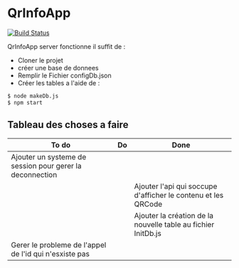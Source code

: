 # QrInfoApp
[![Build Status](https://travis-ci.org/joemccann/dillinger.svg?branch=master)](https://travis-ci.org/joemccann/dillinger)

QrInfoApp server fonctionne il suffit de :

  - Cloner le projet
  - créer une base de donnees
  - Remplir le Fichier configDb.json
  - Créer les tables a l'aide de :

```sh
$ node makeDb.js
$ npm start
```


## Tableau des choses a faire

|To do                                                          |Do                         |Done                                                           |
|---------------------------------------------------------------|---------------------------|---------------------------------------------------------------|
|Ajouter un systeme de session pour gerer la deconnection       |                           |                                                               |
|                                                               |                           | Ajouter l'api qui soccupe d'afficher le contenu et les QRCode |
|                                                               |                           |Ajouter la création de la nouvelle table au fichier InitDb.js  |
| Gerer le probleme de l'appel de l'id qui n'esxiste pas        |                           |                                                               |
